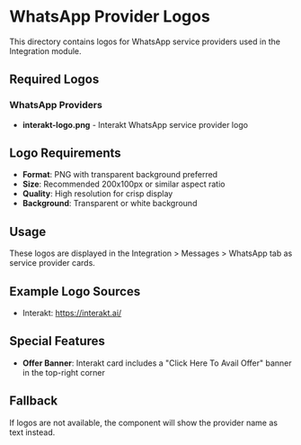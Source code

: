 # WhatsApp Provider Logos

This directory contains logos for WhatsApp service providers used in the Integration module.

## Required Logos

### WhatsApp Providers
- **interakt-logo.png** - Interakt WhatsApp service provider logo

## Logo Requirements

- **Format**: PNG with transparent background preferred
- **Size**: Recommended 200x100px or similar aspect ratio
- **Quality**: High resolution for crisp display
- **Background**: Transparent or white background

## Usage

These logos are displayed in the Integration > Messages > WhatsApp tab as service provider cards.

## Example Logo Sources

- Interakt: https://interakt.ai/

## Special Features

- **Offer Banner**: Interakt card includes a "Click Here To Avail Offer" banner in the top-right corner

## Fallback

If logos are not available, the component will show the provider name as text instead. 
